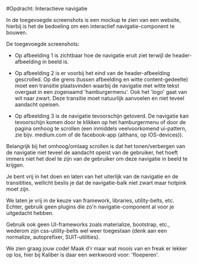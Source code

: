 #Opdracht: Interactieve navigatie

In de toegevoegde screenshots is een mockup te zien van een website, hierbij is
het de bedoeling om een interactief navigatie-component te bouwen.

De toegevoegde screenshots:

- Op afbeelding 1 is zichtbaar hoe de navigatie eruit ziet terwijl de
header-afbeelding in beeld is.

- Op afbeelding 2 is er voorbij het eind van de header-afbeelding gescrolled.
Op die grens (tussen afbeelding en witte content-gedeelte) moet een transitie
plaatsvinden waarbij de navigatie met witte tekst overgaat in een zogenaamd
'hamburgermenu'. Ook het 'logo' gaat van wit naar zwart.
Deze transitie moet natuurlijk aanvoelen en niet teveel aandacht opeisen.

- Op afbeelding 3 is de navigatie tevoorschijn getoverd.
De navigatie kan tevoorschijn komen door te klikken op het hamburgermenu of door
de pagina omhoog te scrollen (een inmiddels veelvoorkomend ui-pattern, zie
bijv. medium.com of de facebook-app (althans, op iOS-devices)).

Belangrijk bij het omhoog/omlaag scrollen is dat het tonen/verbergen van de
navigatie niet teveel de aandacht opeist van de gebruiker, het hoeft immers niet
het doel te zijn van de gebruiker om deze navigatie in beeld te krijgen.

Je bent vrij in het doen en laten van het uiterlijk van de navigatie en de
transitities, wellicht beslis je dat de navigatie-balk niet zwart maar hotpink
moet zijn.

We laten je vrij in de keuze van framework, libraries, utility-belts, etc. Echter, gebruik geen plugins die zo'n navigatie-component al voor je uitgedacht hebben.

Gebruik ook geen UI-frameworks zoals materialize, bootstrap, etc., wederom zijn
css-utility-belts wel weer toegestaan (denk aan een normalize, autoprefixer, SUIT-utilities).

We zien graag jouw code! Maak d'r maar wat moois van en freak er lekker op los,
hier bij Kaliber is daar een werkwoord voor: 'floeperen'.